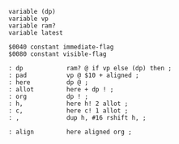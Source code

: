     variable (dp)
    variable vp
    variable ram?
    variable latest

    $0040 constant immediate-flag
    $0080 constant visible-flag

    : dp            ram? @ if vp else (dp) then ;
    : pad           vp @ $10 + aligned ;
    : here          dp @ ;
    : allot         here + dp ! ;
    : org           dp ! ;
    : h,            here h! 2 allot ;
    : c,            here c! 1 allot ;
    : ,             dup h, #16 rshift h, ;

    : align         here aligned org ;
